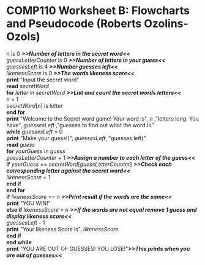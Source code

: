 # COMP110 Worksheet B: Flowcharts and Pseudocode (Roberts Ozolins-Ozols)

*n* is 0 __*>>Number of letters in the secret word<<*__  
*guessLetterCounter* is 0 __*>>Number of letters in your guess<<*__  
*guessesLeft* is 4 __*>>Number guesses left<<*__  
*likenessScore* is 0 __*>>The words likeness score<<*__  
**print** "Input the secret word"  
**read** *secretWord*  
**for** *letter* in *secretWord* __*>>List and count the secret words letters<<*__  
    *n* + 1  
    *secretWord*[*n*] is *letter*  
**end for**  
**print** "Welcome to the Secret word game! Your word is", *n* ,"letters long. You have", *guessesLeft* ,"guesses to find out what the word is."  
**while** *guessesLeft* > 0  
    **print** "Make your guess!(", *guessesLeft*, "guesses left)"  
    **read** *guess*  
    **for** *yourGuess* in *guess*  
        *guessLetterCounter* + 1 __*>>Assign a number to each letter of the guess<<*__  
        **if** *yourGuess* == *secretWord*[*guessLetterCounter*] __*>>Check each corresponding letter against the secret word<<*__  
            *likenessScore* + 1  
        **end if**  
    **end for**  
    **if** *likenessScore* == *n* __*>>Print result if the words are the same<<*__  
        **print** "YOU WIN!"  
    **else if** *likenessScore* < *n* __*>>If the words are not equal remove 1 guess and display likeness score<<*__  
        *guessesLeft* - 1  
        **print** "Your likeness Score is", *likenessScore*  
    **end if**  
**end while**  
**print** "YOU ARE OUT OF GUESSES! YOU LOSE!"__*>>This prints when you are out of guesses<<*__  
